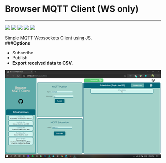 # Browser MQTT Client (WS only)
<hr>

![](https://img.shields.io/badge/Tools-MQTT-informational?style=flat&logo=eclipse-mosquitto&logoColor=white&color=0237a3) ![](https://img.shields.io/badge/Code-HTML-informational?style=flat&logo=html5&logoColor=white&color=eb6734) ![](https://img.shields.io/badge/Code-CSS-informational?style=flat&logo=css3&logoColor=white&color=345ceb) ![](https://img.shields.io/badge/Code-JavaScript-informational?style=flat&logo=javascript&logoColor=white&color=ebd234) ![](https://img.shields.io/badge/Version-1.0-brightgreen)

Simple MQTT Websockets Client using JS.</br>
###**Options**

* Subscribe
* Publish
* **Export received data to CSV.**


![.](/images/screenShots.png)
